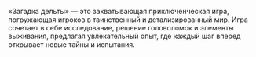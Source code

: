 «Загадка дельты» — это захватывающая приключенческая игра, погружающая игроков в таинственный и детализированный мир. Игра сочетает в себе исследование, решение головоломок и элементы выживания, предлагая увлекательный опыт, где каждый шаг вперед открывает новые тайны и испытания.
